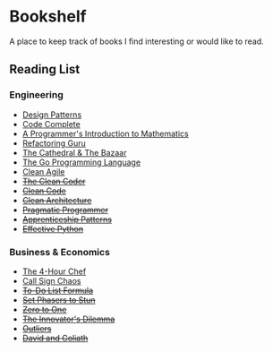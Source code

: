 # Bookshelf

A place to keep track of books I find interesting or would like to read.

## Reading List

### Engineering

* [Design Patterns](https://www.amazon.com/gp/product/9332555400/ref=oh_aui_detailpage_o00_s00?ie=UTF8&psc=1)
* [Code Complete](https://www.amazon.com/gp/product/0735619670/ref=oh_aui_detailpage_o01_s01?ie=UTF8&psc=1)
* [A Programmer's Introduction to Mathematics](https://www.amazon.com/gp/product/1727125452/ref=ppx_yo_dt_b_asin_title_o06_s00?ie=UTF8&psc=1)
* [Refactoring Guru](https://refactoring.guru/)
* [The Cathedral & The Bazaar](https://www.amazon.com/Cathedral-Bazaar-Musings-Accidental-Revolutionary/dp/1565927249/ref=sr_1_1?crid=130QOOYUT8J5Z)
* [The Go Programming Language](https://www.gopl.io/)
* [Clean Agile](https://www.amazon.com/Clean-Agile-Basics-Robert-Martin/dp/0135781868)
* ~~[The Clean Coder](https://www.safaribooksonline.com/library/view/the-clean-coder/9780132542913/)~~
* ~~[Clean Code](https://www.safaribooksonline.com/library/view/clean-code/9780136083238/)~~
* ~~[Clean Architecture](https://www.safaribooksonline.com/library/view/clean-architecture-a/9780134494272/)~~
* ~~[Pragmatic Programmer](https://www.amazon.com/gp/product/020161622X/ref=oh_aui_detailpage_o01_s00?ie=UTF8&psc=1)~~
* ~~[Apprenticeship Patterns](https://www.amazon.com/gp/product/0596518382/ref=oh_aui_detailpage_o02_s00?ie=UTF8&psc=1)~~
* ~~[Effective Python](https://www.amazon.com/Effective-Python-Specific-Software-Development/dp/0134034287)~~

### Business & Economics

* [The 4-Hour Chef](https://www.amazon.com/gp/product/1328519163/ref=ppx_yo_dt_b_asin_title_o00_s00?ie=UTF8&psc=1)
* [Call Sign Chaos](https://www.amazon.com/gp/product/0812996836/ref=ppx_yo_dt_b_asin_title_o00_s00)
* ~~[To-Do List Formula](https://www.amazon.com/gp/product/1539438120/)~~
* ~~[Set Phasers to Stun](https://www.amazon.com/gp/product/0963617885/ref=ppx_yo_dt_b_asin_title_o00_s00?ie=UTF8&psc=1)~~
* ~~[Zero to One](https://www.amazon.com/gp/product/0804139296/ref=ppx_yo_dt_b_asin_title_o00_s00?ie=UTF8&psc=1)~~
* ~~[The Innovator's Dilemma](https://www.amazon.com/Innovators-Dilemma-Revolutionary-Change-Business/dp/0062060244/ref=sr_1_2?crid=3MB9MC2RC30E)~~
* ~~[Outliers](https://www.amazon.com/Outliers-Story-Success-Malcolm-Gladwell/dp/0316017922/ref=sr_1_2)~~
* ~~[David and Goliath](https://www.amazon.com/David-Goliath-Underdogs-Misfits-Battling/dp/0316204366/ref=sr_1_1?crid=1ZYC8O5QWRV75)~~
